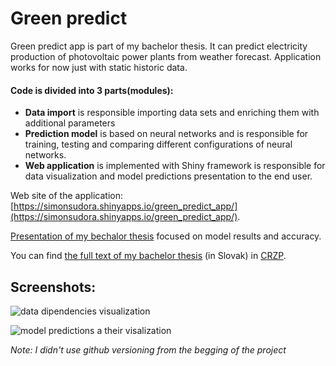 # Green predict

Green predict app is part of my bachelor thesis. It can predict electricity production of photovoltaic power plants from weather forecast.
Application works for now just with static historic data.

#### Code is divided into 3 parts(modules):
- **Data import** is responsible importing data sets and enriching them with additional parameters
- **Prediction model** is based on neural networks and is responsible for training, testing and comparing different configurations of neural networks.
- **Web application** is implemented with Shiny framework is responsible for data visualization and model predictions presentation to the end user.

Web site of the application: [https://simonsudora.shinyapps.io/green_predict_app/](https://simonsudora.shinyapps.io/green_predict_app/).

[Presentation of my bechalor thesis]() focused on model results and accuracy.

You can find [the full text of my bachelor thesis](http://www.crzp.sk/crzpopacxe?fn=*recview&uid=1473090&pageId=resultform&full=0&focusName=bsktchRZ1#) 
(in Slovak) in [CRZP](http://cms.crzp.sk/).


## Screenshots:
![data dipendencies visualization](http://i.imgur.com/6zFjkVk.png "data dipendencies visualization")

![model predictions a their visalization](http://i.imgur.com/lcFvC33.png "model predictions a their visalizations")

*Note: I didn't use github versioning from the begging of the project*
